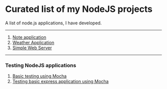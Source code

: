 # Curated list of my NodeJS projects
A list of node.js applications, I have developed.
<hr>
<ol>
  <li><a href="https://github.com/patilankita79/NodeJS_NoteApplication">Note application</a></li>
  <li><a href="https://github.com/patilankita79/NodeJS_WeatherApp">Weather Application</a></li>
  <li><a href="https://github.com/patilankita79/NodeJS_WebServer">Simple Web Server</a></li>
  
</ol>
<hr>

### Testing NodeJS applications
<ol>
  <li><a href="https://github.com/patilankita79/BasicTestingUsingMocha">Basic testing using Mocha</a></li>
  <li><a href="https://github.com/patilankita79/TestingExpressApplicationUsingMocha">Testing basic express application using Mocha</a></li>
</ol>
